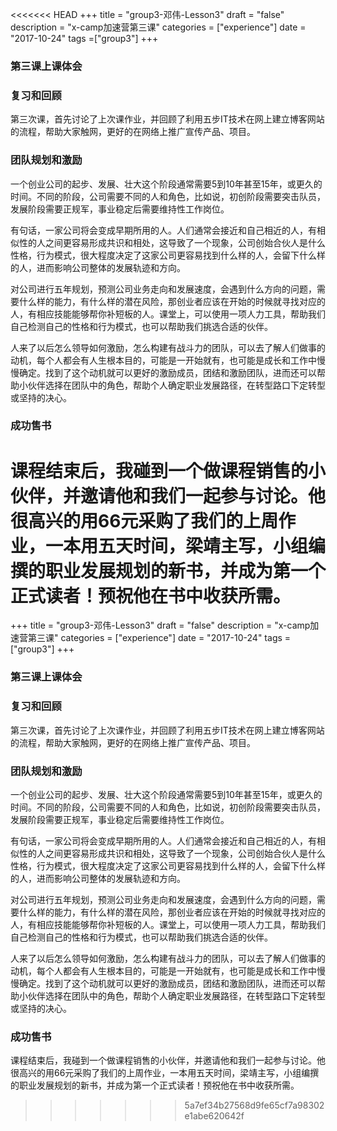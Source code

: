 <<<<<<< HEAD
+++
title = "group3-邓伟-Lesson3"
draft = "false"
description = "x-camp加速营第三课"
categories = ["experience"]
date = "2017-10-24"
tags =["group3"]
+++

### 第三课上课体会

### 复习和回顾
第三次课，首先讨论了上次课作业，并回顾了利用五步IT技术在网上建立博客网站的流程，帮助大家触网，更好的在网络上推广宣传产品、项目。

### 团队规划和激励
一个创业公司的起步、发展、壮大这个阶段通常需要5到10年甚至15年，或更久的时间。不同的阶段，公司需要不同的人和角色，比如说，初创阶段需要突击队员，发展阶段需要正规军，事业稳定后需要维持性工作岗位。

有句话，一家公司将会变成早期所用的人。人们通常会接近和自己相近的人，有相似性的人之间更容易形成共识和相处，这导致了一个现象，公司创始合伙人是什么性格，行为模式，很大程度决定了这家公司更容易找到什么样的人，会留下什么样的人，进而影响公司整体的发展轨迹和方向。

对公司进行五年规划，预测公司业务走向和发展速度，会遇到什么方向的问题，需要什么样的能力，有什么样的潜在风险，那创业者应该在开始的时候就寻找对应的人，有相应技能能够帮你补短板的人。课堂上，可以使用一项人力工具，帮助我们自己检测自己的性格和行为模式，也可以帮助我们挑选合适的伙伴。

人来了以后怎么领导如何激励，怎么构建有战斗力的团队，可以去了解人们做事的动机，每个人都会有人生根本目的，可能是一开始就有，也可能是成长和工作中慢慢确定。找到了这个动机就可以更好的激励成员，团结和激励团队，进而还可以帮助小伙伴选择在团队中的角色，帮助个人确定职业发展路径，在转型路口下定转型或坚持的决心。

### 成功售书
课程结束后，我碰到一个做课程销售的小伙伴，并邀请他和我们一起参与讨论。他很高兴的用66元采购了我们的上周作业，一本用五天时间，梁靖主写，小组编撰的职业发展规划的新书，并成为第一个正式读者！预祝他在书中收获所需。
=======
+++
title = "group3-邓伟-Lesson3"
draft = "false"
description = "x-camp加速营第三课"
categories = ["experience"]
date = "2017-10-24"
tags =["group3"]
+++

### 第三课上课体会

### 复习和回顾
第三次课，首先讨论了上次课作业，并回顾了利用五步IT技术在网上建立博客网站的流程，帮助大家触网，更好的在网络上推广宣传产品、项目。

### 团队规划和激励
一个创业公司的起步、发展、壮大这个阶段通常需要5到10年甚至15年，或更久的时间。不同的阶段，公司需要不同的人和角色，比如说，初创阶段需要突击队员，发展阶段需要正规军，事业稳定后需要维持性工作岗位。

有句话，一家公司将会变成早期所用的人。人们通常会接近和自己相近的人，有相似性的人之间更容易形成共识和相处，这导致了一个现象，公司创始合伙人是什么性格，行为模式，很大程度决定了这家公司更容易找到什么样的人，会留下什么样的人，进而影响公司整体的发展轨迹和方向。

对公司进行五年规划，预测公司业务走向和发展速度，会遇到什么方向的问题，需要什么样的能力，有什么样的潜在风险，那创业者应该在开始的时候就寻找对应的人，有相应技能能够帮你补短板的人。课堂上，可以使用一项人力工具，帮助我们自己检测自己的性格和行为模式，也可以帮助我们挑选合适的伙伴。

人来了以后怎么领导如何激励，怎么构建有战斗力的团队，可以去了解人们做事的动机，每个人都会有人生根本目的，可能是一开始就有，也可能是成长和工作中慢慢确定。找到了这个动机就可以更好的激励成员，团结和激励团队，进而还可以帮助小伙伴选择在团队中的角色，帮助个人确定职业发展路径，在转型路口下定转型或坚持的决心。

### 成功售书
课程结束后，我碰到一个做课程销售的小伙伴，并邀请他和我们一起参与讨论。他很高兴的用66元采购了我们的上周作业，一本用五天时间，梁靖主写，小组编撰的职业发展规划的新书，并成为第一个正式读者！预祝他在书中收获所需。
>>>>>>> 5a7ef34b27568d9fe65cf7a98302e1abe620642f
